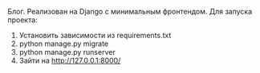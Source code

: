 Блог. Реализован на Django с минимальным фронтендом.
Для запуска проекта:
1) Установить зависимости из requirements.txt
2) python manage.py migrate
3) python manage.py runserver
4) Зайти на http://127.0.0.1:8000/
